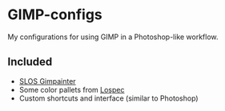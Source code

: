 # GIMP-configs
My configurations for using GIMP in a Photoshop-like workflow.

## Included
- [SLOS Gimpainter](https://github.com/SenlinOS/SLOS-GIMPainter)
- Some color pallets from [Lospec](https://lospec.com/palette-list)
- Custom shortcuts and interface (similar to Photoshop)
